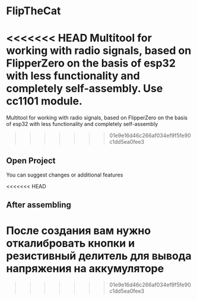 # FlipTheCat


<<<<<<< HEAD
Multitool for working with radio signals, based on FlipperZero on the basis of esp32 with less functionality and completely self-assembly. Use cc1101 module.
=======
Multitool for working with radio signals, based on FlipperZero on the basis of esp32 with less functionality and completely self-assembly
>>>>>>> 01e9e16d46c266af034ef9f5fe90c1dd5ea0fee3


## Open Project
You can suggest changes or additional features

<<<<<<< HEAD

## After assembling
После создания вам нужно откалибровать кнопки и резистивный делитель для вывода напряжения на аккумуляторе
=======
>>>>>>> 01e9e16d46c266af034ef9f5fe90c1dd5ea0fee3
